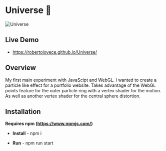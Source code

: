# Universe 🌌 
![Universe](https://user-images.githubusercontent.com/48356710/130368571-7ba4db6e-33fe-408d-974b-524e6205b3e5.png)

## Live Demo
- https://robertolovece.github.io/Universe/

## Overview

My first main experiment with JavaScipt and WebGL. I wanted to create a particle like effect for a portfolio website. Takes advantage of the WebGL points feature for the outer particle ring with a vertex shader for the motion. As well as another vertex shader for the central sphere distortion.

## Installation
__Requires npm (https://www.npmjs.com/)__

- __Install__ - npm i

- __Run__ - npm run start

